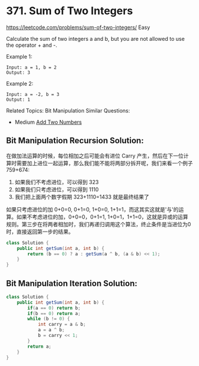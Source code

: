 # 371. Sum of Two Integers
<https://leetcode.com/problems/sum-of-two-integers/>
Easy

Calculate the sum of two integers a and b, but you are not allowed to use the operator + and -.

Example 1:

    Input: a = 1, b = 2
    Output: 3
Example 2:

    Input: a = -2, b = 3
    Output: 1

Related Topics: Bit Manipulation
Similar Questions: 
* Medium [Add Two Numbers](https://leetcode.com/problems/add-two-numbers/)

## Bit Manipulation Recursion Solution:
在做加法运算的时候，每位相加之后可能会有进位 Carry 产生，然后在下一位计算时需要加上进位一起运算，那么我们能不能将两部分拆开呢，我们来看一个例子 759+674:
1. 如果我们不考虑进位，可以得到 323
2. 如果我们只考虑进位，可以得到 1110
3. 我们把上面两个数字假期 323+1110=1433 就是最终结果了

如果只考虑进位的加 0+0=0, 0+1=0, 1+0=0, 1+1=1，而这其实这就是'与'的运算。如果不考虑进位的加，0+0=0，0+1=1, 1+0=1，1+1=0，这就是异或的运算规则。第三步在将两者相加时，我们再递归调用这个算法，终止条件是当进位为0时，直接返回第一步的结果。

```java
class Solution {
    public int getSum(int a, int b) {
        return (b == 0) ? a : getSum(a ^ b, (a & b) << 1);
    }
}
```

## Bit Manipulation Iteration Solution:

```java
class Solution {
    public int getSum(int a, int b) {
        if(a == 0) return b;
        if(b == 0) return a;
        while (b != 0) {
            int carry = a & b;
            a = a ^ b;
            b = carry << 1;
        }
	    return a;
    }
}
```